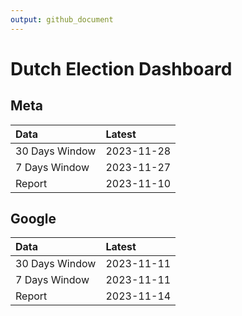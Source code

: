 ```yaml
---
output: github_document
---
```


# Dutch Election Dashboard



## Meta


|Data           |Latest     |
|:--------------|:----------|
|30 Days Window |2023-11-28 |
|7 Days Window  |2023-11-27 |
|Report         |2023-11-10 |

## Google


|Data           |Latest     |
|:--------------|:----------|
|30 Days Window |2023-11-11 |
|7 Days Window  |2023-11-11 |
|Report         |2023-11-14 |
